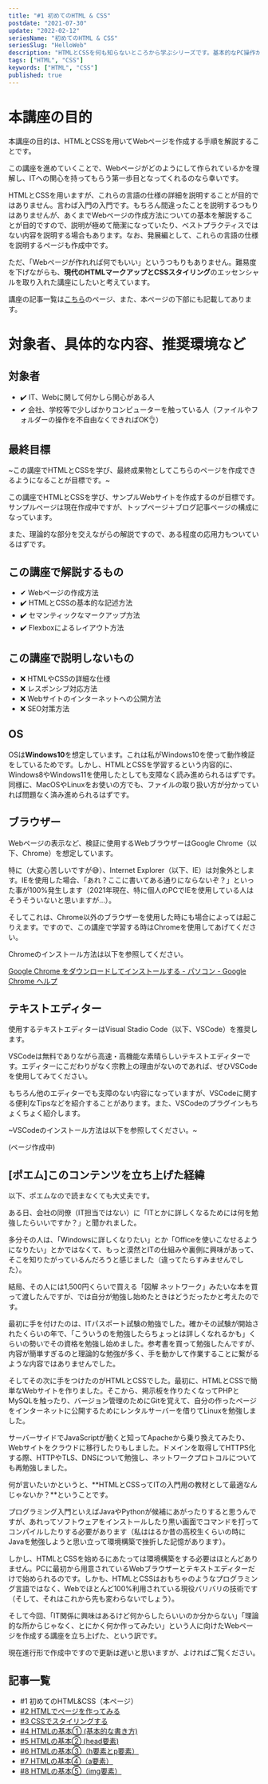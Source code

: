 ```yaml
---
title: "#1 初めてのHTML & CSS"
postdate: "2021-07-30"
update: "2022-02-12"
seriesName: "初めてのHTML & CSS"
seriesSlug: "HelloWeb"
description: "HTMLとCSSを何も知らないところから学ぶシリーズです。基本的なPC操作が可能であれば始められます。"
tags: ["HTML", "CSS"]
keywords: ["HTML", "CSS"]
published: true
---
```


# 本講座の目的

本講座の目的は、HTMLとCSSを用いてWebページを作成する手順を解説することです。

この講座を進めていくことで、Webページがどのようにして作られているかを理解し、ITへの関心を持ってもらう第一歩目となってくれるのなら幸いです。

HTMLとCSSを用いますが、これらの言語の仕様の詳細を説明することが目的ではありません。言わば入門の入門です。もちろん間違ったことを説明するつもりはありませんが、あくまでWebページの作成方法についての基本を解説することが目的ですので、説明が極めて簡潔になっていたり、ベストプラクティスではない内容を説明する場合もあります。なお、発展編として、これらの言語の仕様を説明するページも作成中です。

ただ、「Webページが作れれば何でもいい」というつもりもありません。難易度を下げながらも、**現代のHTMLマークアップとCSSスタイリング**のエッセンシャルを取り入れた講座にしたいと考えています。

講座の記事一覧は[こちら](https://blog.toriwatari.work/series/HelloWeb/page/1/)のページ、また、本ページの下部にも記載してあります。

# 対象者、具体的な内容、推奨環境など

## 対象者

 - ✔️ IT、Webに関して何かしら関心がある人
 - ✔ ️会社、学校等で少しばかりコンピューターを触っている人（ファイルやフォルダーの操作を不自由なくできればOK👌）

## 最終目標

~この講座でHTMLとCSSを学び、最終成果物としてこちらのページを作成できるようになることが目標です。~

この講座でHTMLとCSSを学び、サンプルWebサイトを作成するのが目標です。サンプルページは現在作成中ですが、トップページ＋ブログ記事ページの構成になっています。

また、理論的な部分を交えながらの解説ですので、ある程度の応用力もついているはずです。

## この講座で解説するもの

 - ✔ Webページの作成方法
 - ✔️ HTMLとCSSの基本的な記述方法
 - ✔️ セマンティックなマークアップ方法
 - ✔️ Flexboxによるレイアウト方法

## この講座で説明しないもの

 - ❌️ HTMLやCSSの詳細な仕様
 - ❌️ レスポンシブ対応方法
 - ❌️ Webサイトのインターネットへの公開方法
 - ❌️ SEO対策方法

## OS

OSは**Windows10**を想定しています。これは私がWindows10を使って動作検証をしているためです。しかし、HTMLとCSSを学習するという内容的に、Windows8やWindows11を使用したとしても支障なく読み進められるはずです。同様に、MacOSやLinuxをお使いの方でも、ファイルの取り扱い方が分かっていれば問題なく済み進められるはずです。

## ブラウザー

Webページの表示など、検証に使用するWebブラウザーはGoogle Chrome（以下、Chrome）を想定しています。

特に（大変心苦しいですが😅）、Internet Explorer（以下、IE）は対象外とします。IEを使用した場合、「あれ？ここに書いてある通りにならないぞ？」といった事が100%発生します（2021年現在、特に個人のPCでIEを使用している人はそうそういないと思いますが…）。

そしてこれは、Chrome以外のブラウザーを使用した時にも場合によっては起こりえます。ですので、この講座で学習する時はChromeを使用してあげてください。

Chromeのインストール方法は以下を参照してください。

[Google Chrome をダウンロードしてインストールする - パソコン - Google Chrome ヘルプ](https://support.google.com/chrome/answer/95346?co=GENIE.Platform%3DDesktop&hl=ja)

## テキストエディター

使用するテキストエディターはVisual Stadio Code（以下、VSCode）を推奨します。

VSCodeは無料でありながら高速・高機能な素晴らしいテキストエディターです。エディターにこだわりがなく宗教上の理由がないのであれば、ぜひVSCodeを使用してみてください。

もちろん他のエディターでも支障のない内容になっていますが、VSCodeに関する便利なTipsなどを紹介することがあります。また、VSCodeのプラグインもちょくちょく紹介します。

~VSCodeのインストール方法は以下を参照してください。~

(ページ作成中)

## [ポエム]このコンテンツを立ち上げた経緯

<aside>

以下、ポエムなので読まなくても大丈夫です。

</aside>

ある日、会社の同僚（IT担当ではない）に「ITとかに詳しくなるためには何を勉強したらいいですか？」と聞かれました。

多分その人は、「Windowsに詳しくなりたい」とか「Officeを使いこなせるようになりたい」とかではなくて、もっと漠然とITの仕組みや裏側に興味があって、そこを知りたがっているんだろうと感じました（違ってたらすみませんでした）。

結局、その人には1,500円くらいで買える「図解 ネットワーク」みたいな本を買って渡したんですが、では自分が勉強し始めたときはどうだったかと考えたのです。

最初に手を付けたのは、ITパスポート試験の勉強でした。確かその試験が開始されたくらいの年で、「こういうのを勉強したらちょっとは詳しくなれるかも」くらいの勢いでその資格を勉強し始めました。参考書を買って勉強したんですが、内容が簡単すぎるのと理論的な勉強が多く、手を動かして作業することに繋がるような内容ではありませんでした。

そしてその次に手をつけたのがHTMLとCSSでした。最初に、HTMLとCSSで簡単なWebサイトを作りました。そこから、掲示板を作りたくなってPHPとMySQLを触ったり、バージョン管理のためにGitを覚えて、自分の作ったページをインターネットに公開するためにレンタルサーバーを借りてLinuxを勉強しました。

サーバーサイドでJavaScriptが動くと知ってApacheから乗り換えてみたり、Webサイトをクラウドに移行したりもしました。ドメインを取得してHTTPS化する際、HTTPやTLS、DNSについて勉強し、ネットワークプロトコルについても再勉強しました。

何が言いたいかというと、**HTMLとCSSってITの入門用の教材として最適なんじゃないか？**ということです。

プログラミング入門といえばJavaやPythonが候補にあがったりすると思うんですが、あれってソフトウェアをインストールしたり黒い画面でコマンドを打ってコンパイルしたりする必要があります（私ははるか昔の高校生くらいの時にJavaを勉強しようと思い立って環境構築で挫折した記憶があります）。

しかし、HTMLとCSSを始めるにあたっては環境構築をする必要はほとんどありません。PCに最初から用意されているWebブラウザーとテキストエディターだけで始められるのです。しかも、HTMLとCSSはおもちゃのようなプログラミング言語ではなく、Webでほとんど100%利用されている現役バリバリの技術です（そして、それはこれから先も変わらないでしょう）。

そして今回、「IT関係に興味はあるけど何からしたらいいのか分からない」「理論的な所からじゃなく、とにかく何か作ってみたい」という人に向けたWebページを作成する講座を立ち上げた、という訳です。

現在進行形で作成中ですので更新は遅いと思いますが、よければご覧ください。

## 記事一覧

- \#1 初めてのHTML&CSS（本ページ）
- [#2 HTMLでページを作ってみる](/HelloWeb/02)
- [#3 CSSでスタイリングする](/HelloWeb/03)
- [#4 HTMLの基本① (基本的な書き方)](/HelloWeb/04/)
- [#5 HTMLの基本② (head要素)](/HelloWeb/05/)
- [#6 HTMLの基本③（h要素とp要素）](/HelloWeb/06/)
- [#7 HTMLの基本④（a要素）](/HelloWeb/07/)
- [#8 HTMLの基本⑤（img要素）](/HelloWeb/08/)
